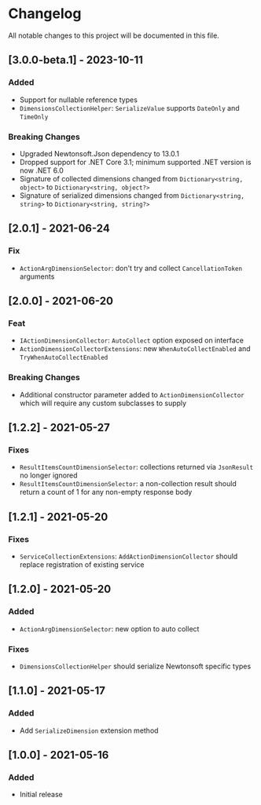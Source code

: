 # Changelog

All notable changes to this project will be documented in this file.

## [3.0.0-beta.1] - 2023-10-11

### Added

- Support for nullable reference types
- `DimensionsCollectionHelper`: `SerializeValue` supports `DateOnly` and `TimeOnly`

### Breaking Changes

- Upgraded Newtonsoft.Json dependency to 13.0.1
- Dropped support for .NET Core 3.1; minimum supported .NET version is now .NET 6.0
- Signature of collected dimensions changed from `Dictionary<string, object>` to `Dictionary<string, object?>`
- Signature of serialized dimensions changed from `Dictionary<string, string>` to `Dictionary<string, string?>`

## [2.0.1] - 2021-06-24

### Fix

- `ActionArgDimensionSelector`: don't try and collect `CancellationToken` arguments

## [2.0.0] - 2021-06-20

### Feat

- `IActionDimensionCollector`: `AutoCollect` option exposed on interface
- `ActionDimensionCollectorExtensions`: new `WhenAutoCollectEnabled` and `TryWhenAutoCollectEnabled`

### Breaking Changes

- Additional constructor parameter added to `ActionDimensionCollector` which will require any custom subclasses to supply

## [1.2.2] - 2021-05-27

### Fixes

- `ResultItemsCountDimensionSelector`: collections returned via `JsonResult` no longer ignored
- `ResultItemsCountDimensionSelector`: a non-collection result should return a count of 1 for any non-empty response body

## [1.2.1] - 2021-05-20

### Fixes

- `ServiceCollectionExtensions`: `AddActionDimensionCollector` should replace registration of existing service

## [1.2.0] - 2021-05-20

### Added

- `ActionArgDimensionSelector`: new option to auto collect

### Fixes

- `DimensionsCollectionHelper` should serialize Newtonsoft specific types

## [1.1.0] - 2021-05-17

### Added

- Add `SerializeDimension` extension method

## [1.0.0] - 2021-05-16

### Added

- Initial release
